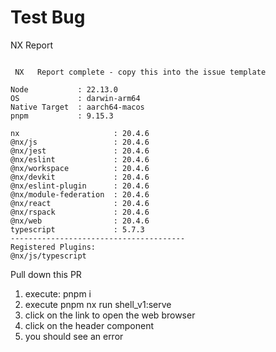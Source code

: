 # Test Bug

NX Report 
```

 NX   Report complete - copy this into the issue template

Node           : 22.13.0
OS             : darwin-arm64
Native Target  : aarch64-macos
pnpm           : 9.15.3

nx                     : 20.4.6
@nx/js                 : 20.4.6
@nx/jest               : 20.4.6
@nx/eslint             : 20.4.6
@nx/workspace          : 20.4.6
@nx/devkit             : 20.4.6
@nx/eslint-plugin      : 20.4.6
@nx/module-federation  : 20.4.6
@nx/react              : 20.4.6
@nx/rspack             : 20.4.6
@nx/web                : 20.4.6
typescript             : 5.7.3
---------------------------------------
Registered Plugins:
@nx/js/typescript
```

Pull down this PR

1. execute: pnpm i
2. execute pnpm nx run shell_v1:serve
3. click on the link to open the web browser
4. click on the header component
5. you should see an error